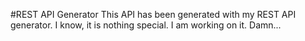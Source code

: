 #REST API Generator
This API has been generated with my REST API generator. I know, it is nothing special. I am working on it. Damn...